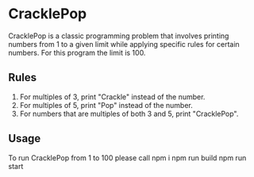 # CracklePop

CracklePop is a classic programming problem that involves printing numbers from 1 to a given limit while applying specific rules for certain numbers. For this program the limit is 100.

## Rules

1. For multiples of 3, print "Crackle" instead of the number.
2. For multiples of 5, print "Pop" instead of the number.
3. For numbers that are multiples of both 3 and 5, print "CracklePop".

## Usage

To run CracklePop from 1 to 100 please call 
npm i
npm run build
npm run start